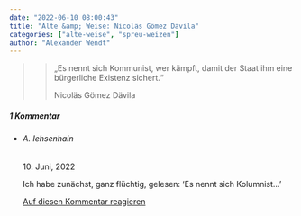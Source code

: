 ```yaml
---
date: "2022-06-10 08:00:43"
title: "Alte &amp; Weise: Nicoläs Gömez Dävila"
categories: ["alte-weise", "spreu-weizen"]
author: "Alexander Wendt"
---
```


>> „Es nennt sich Kommunist, wer kämpft, damit der Staat
>> ihm eine bürgerliche Existenz sichert.“
>> 
>> Nicoläs Gömez Dävila

<!--more-->
<h5 class="comments-h">
1 Kommentar </h5>
<ul class="commentlist">
<li class="comment even thread-even depth-1 clearfix" id="li-comment-118301">
<h6 class="author">A. Iehsenhain</h6> <span class="date">10. Juni, 2022</span>



Ich habe zunächst, ganz flüchtig, gelesen: &#8216;Es nennt sich Kolumnist&#8230;&#8217;

<a rel="nofollow" class="comment-reply-link" href="#comment-118301" data-commentid="118301" data-postid="15626" data-belowelement="comment-118301" data-respondelement="respond" data-replyto="Antworte auf A. Iehsenhain" aria-label="Antworte auf A. Iehsenhain">Auf diesen Kommentar reagieren</a> 


</li>
</ul>

